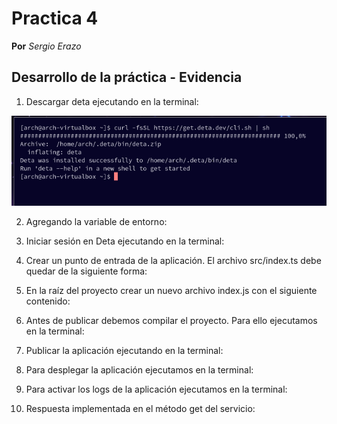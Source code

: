 # Practica 4
**Por** *Sergio Erazo*

## Desarrollo de la práctica - Evidencia

  1. Descargar deta ejecutando en la terminal:

![imagen](https://github.com/sergioorteera/Informes_Practicas_IoT/blob/main/Practica_04/Imagenes/1.PNG?raw=true)

  2. Agregando la variable de entorno:



  3. Iniciar sesión en Deta ejecutando en la terminal:



  4. Crear un punto de entrada de la aplicación. El archivo src/index.ts debe quedar de la siguiente forma:



  5. En la raíz del proyecto crear un nuevo archivo index.js con el siguiente contenido:



  6. Antes de publicar debemos compilar el proyecto. Para ello ejecutamos en la terminal:


  7. Publicar la aplicación ejecutando en la terminal:



  8. Para desplegar la aplicación ejecutamos en la terminal:



  9. Para activar los logs de la aplicación ejecutamos en la terminal:



  10. Respuesta implementada en el método get del servicio:

